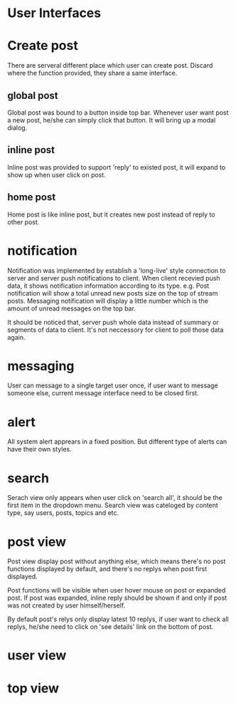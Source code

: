 User Interfaces
=====

# Create post
There are serveral different place which user can create post.
Discard where the function provided, they share a same interface.

## global post
Global post was bound to a button inside top bar. Whenever user
want post a new post, he/she can simply click that button. It will
bring up a modal dialog.

## inline post
Inline post was provided to support 'reply' to existed post,
it will expand to show up when user click on post.

## home post
Home post is like inline post, but it creates new post instead of
reply to other post.

# notification
Notification was implemented by establish a 'long-live' style connection
to server and server push notifications to client. When client recevied
push data, it shows notification information according to its type.
e.g. Post notification will show a total unread new posts size on the top
of stream posts. Messaging notification will display a little number which
is the amount of unread messages on the top bar.

It should be noticed that, server push whole data instead of summary or
segments of data to client. It's not neccessory for client to poll those
data again.

# messaging
User can message to a single target user once, if user want to message someone
else, current message interface need to be closed first.

# alert
All system alert apprears in a fixed position.
But different type of alerts can have their own styles.

# search
Serach view only appears when user click on 'search all', it should be the
first item in the dropdown menu.
Search view was cateloged by content type, say users, posts, topics and etc.

# post view
Post view display post without anything else, which means there's no post
functions displayed by default, and there's no replys when post first displayed.

Post functions will be visible when user hover mouse on post or expanded post.
If post was expanded, inline reply should be shown if and only if post was not
created by user himself/herself.

By default post's relys only display latest 10 replys, if user want to check
all replys, he/she need to click on 'see details' link on the bottom of post.

# user view

# top view
